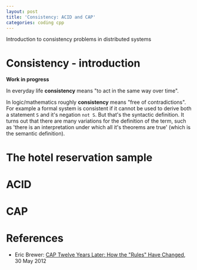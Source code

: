 ```yaml
---
layout: post
title: 'Consistency: ACID and CAP'
categories: coding cpp
---
```


Introduction to consistency problems in distributed systems

# Consistency - introduction

**Work in progress**

In everyday life **consistency** means "to act in the same way over time".

In logic/mathematics roughly **consistency** means "free of contradictions".
For example a formal system is consistent if it cannot be used to derive both a
statement `S` and it's negation `not S`. But that's the syntactic definition.
It turns out that there are many variations for the definition of the term,
such as 'there is an interpretation under which all it's theorems are true'
(which is the semantic definition).

# The hotel reservation sample

# ACID

# CAP


# References

- Eric Brewer: [CAP Twelve Years Later: How the "Rules" Have
  Changed][cap-later], 30 May 2012

[cap-later]: https://www.infoq.com/articles/cap-twelve-years-later-how-the-rules-have-changed/

